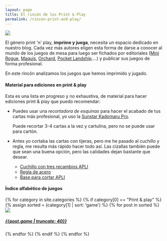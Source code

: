 ```yaml
---
layout: page
title: El rincón de los Print & Play
permalink: /rincon-print-and-play/
---
```


![](https://live.staticflickr.com/65535/51011850093_2124f17fd2_o.jpg)

El género print 'n' play, **imprime y juega**, necesita un espacio dedicado en 
nuestro blog. Cada vez más autores eligen esta forma de darse a conocer al
mundo de los juegos de mesa para luego ser fichados por editoriales
([Mini Rogue]({{site.baseurl}}/2020/05/23/ojeando-mini-rogue/),
[Maquis]({{site.baseurl}}/2019/03/09/analisis-maquis/),
[Orchard]({{site.baseurl}}/2019/07/23/analisis-orchard/), [Pocket
Landship]({{site.baseurl}}/2019/02/09/analisis-pocket-landship/)....) y 
publicar sus juegos de forma profesional.

En este rincón analizamos los juegos que hemos imprimido y jugado.


#### Material para ediciones en print & play

Esta es una lista en progreso y no exhaustiva, de material para hacer ediciones
print & play que puedo recomendar:

* Puedes usar una *recortadora de esquinas* para hacer el acabado de tus cartas
  más profesional, yo uso la [Sunstar Kadomaru Pro](https://amzn.to/2JJjmti).

  Puede recortar 3-4 cartas a la vez y cartulina, pero no se puede usar para
  cartón.

* Antes yo cortaba las cartas con tijeras, pero me he pasado al cuchillo y
  regla, me resulta más rápido hacer todo así. Las cizallas también puede que
  sean una buena opción, pero las calidades dejan bastante que desear.
  - [Cuchillo con tres recambios APLI](https://amzn.to/38V4Gm2)
  - [Regla de acero](https://amzn.to/2UEXDFM)
  - [Base para cortar APLI](https://amzn.to/36JRDRv)


#### Índice alfabético de juegos

<div class="col-md-12">
<div class="col-md-8">
{% for category in site.categories %}
{% if category[0] == "Print & play" %}
{% assign sorted = (category[1] | sort: 'game') %}
{% for post in sorted  %}
<div class="image-container">
<a href="{{site.url}}{{post.url}}">
<img class="crop-sidebar" src="{{post.imghtml}}">
<div class="text-block"><h5>{{post.game | truncate: 40}}</h5></div></a>
</div>
{% endfor %}
{% endif %}
{% endfor %}
</div>
</div>
